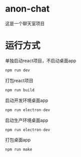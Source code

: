 # anon-chat
这是一个聊天室项目

# 运行方式
  单独启动react项目，不启动桌面app
  ```javascript
  npm run dev
  ```

  打包react项目
  ```javascript
  npm run build
  ```

  启动开发环境桌面app
  ```javascript
  npm run electron-dev
  ```

  启动生产环境桌面app
  ```javascript
  npm run electron-dev
  ```

  打包桌面app
  ```javascript
  npm run make
  ```